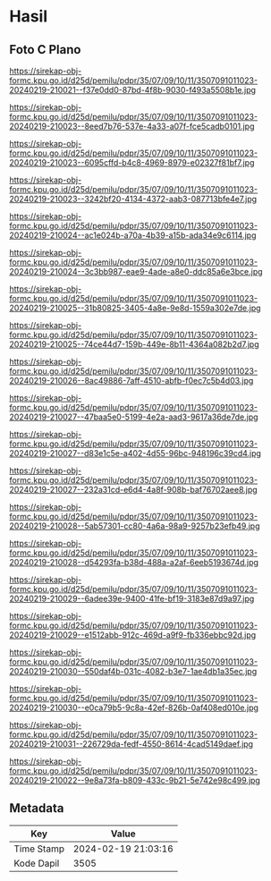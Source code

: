 # Hasil

## Foto C Plano

https://sirekap-obj-formc.kpu.go.id/d25d/pemilu/pdpr/35/07/09/10/11/3507091011023-20240219-210021--f37e0dd0-87bd-4f8b-9030-f493a5508b1e.jpg

https://sirekap-obj-formc.kpu.go.id/d25d/pemilu/pdpr/35/07/09/10/11/3507091011023-20240219-210023--8eed7b76-537e-4a33-a07f-fce5cadb0101.jpg

https://sirekap-obj-formc.kpu.go.id/d25d/pemilu/pdpr/35/07/09/10/11/3507091011023-20240219-210023--6095cffd-b4c8-4969-8979-e02327f81bf7.jpg

https://sirekap-obj-formc.kpu.go.id/d25d/pemilu/pdpr/35/07/09/10/11/3507091011023-20240219-210023--3242bf20-4134-4372-aab3-087713bfe4e7.jpg

https://sirekap-obj-formc.kpu.go.id/d25d/pemilu/pdpr/35/07/09/10/11/3507091011023-20240219-210024--ac1e024b-a70a-4b39-a15b-ada34e9c6114.jpg

https://sirekap-obj-formc.kpu.go.id/d25d/pemilu/pdpr/35/07/09/10/11/3507091011023-20240219-210024--3c3bb987-eae9-4ade-a8e0-ddc85a6e3bce.jpg

https://sirekap-obj-formc.kpu.go.id/d25d/pemilu/pdpr/35/07/09/10/11/3507091011023-20240219-210025--31b80825-3405-4a8e-9e8d-1559a302e7de.jpg

https://sirekap-obj-formc.kpu.go.id/d25d/pemilu/pdpr/35/07/09/10/11/3507091011023-20240219-210025--74ce44d7-159b-449e-8b11-4364a082b2d7.jpg

https://sirekap-obj-formc.kpu.go.id/d25d/pemilu/pdpr/35/07/09/10/11/3507091011023-20240219-210026--8ac49886-7aff-4510-abfb-f0ec7c5b4d03.jpg

https://sirekap-obj-formc.kpu.go.id/d25d/pemilu/pdpr/35/07/09/10/11/3507091011023-20240219-210027--47baa5e0-5199-4e2a-aad3-9617a36de7de.jpg

https://sirekap-obj-formc.kpu.go.id/d25d/pemilu/pdpr/35/07/09/10/11/3507091011023-20240219-210027--d83e1c5e-a402-4d55-96bc-948196c39cd4.jpg

https://sirekap-obj-formc.kpu.go.id/d25d/pemilu/pdpr/35/07/09/10/11/3507091011023-20240219-210027--232a31cd-e6d4-4a8f-908b-baf76702aee8.jpg

https://sirekap-obj-formc.kpu.go.id/d25d/pemilu/pdpr/35/07/09/10/11/3507091011023-20240219-210028--5ab57301-cc80-4a6a-98a9-9257b23efb49.jpg

https://sirekap-obj-formc.kpu.go.id/d25d/pemilu/pdpr/35/07/09/10/11/3507091011023-20240219-210028--d54293fa-b38d-488a-a2af-6eeb5193674d.jpg

https://sirekap-obj-formc.kpu.go.id/d25d/pemilu/pdpr/35/07/09/10/11/3507091011023-20240219-210029--6adee39e-9400-41fe-bf19-3183e87d9a97.jpg

https://sirekap-obj-formc.kpu.go.id/d25d/pemilu/pdpr/35/07/09/10/11/3507091011023-20240219-210029--e1512abb-912c-469d-a9f9-fb336ebbc92d.jpg

https://sirekap-obj-formc.kpu.go.id/d25d/pemilu/pdpr/35/07/09/10/11/3507091011023-20240219-210030--550daf4b-031c-4082-b3e7-1ae4db1a35ec.jpg

https://sirekap-obj-formc.kpu.go.id/d25d/pemilu/pdpr/35/07/09/10/11/3507091011023-20240219-210030--e0ca79b5-9c8a-42ef-826b-0af408ed010e.jpg

https://sirekap-obj-formc.kpu.go.id/d25d/pemilu/pdpr/35/07/09/10/11/3507091011023-20240219-210031--226729da-fedf-4550-8614-4cad5149daef.jpg

https://sirekap-obj-formc.kpu.go.id/d25d/pemilu/pdpr/35/07/09/10/11/3507091011023-20240219-210022--9e8a73fa-b809-433c-9b21-5e742e98c499.jpg


## Metadata

| Key        | Value               |
| ---------- | ------------------- |
| Time Stamp | 2024-02-19 21:03:16 |
| Kode Dapil | 3505                |



